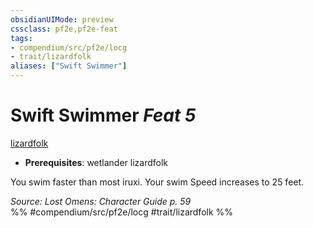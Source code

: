```yaml
---
obsidianUIMode: preview
cssclass: pf2e,pf2e-feat
tags:
- compendium/src/pf2e/locg
- trait/lizardfolk
aliases: ["Swift Swimmer"]
---
```

# Swift Swimmer  *Feat 5*  
[lizardfolk](../../Rules/traits/lizardfolk-b1.md)  

- **Prerequisites**: wetlander lizardfolk

You swim faster than most iruxi. Your swim Speed increases to 25 feet.

*Source: Lost Omens: Character Guide p. 59*  
%% #compendium/src/pf2e/locg #trait/lizardfolk %%